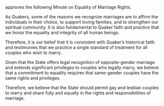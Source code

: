 approves the following Minute on Equality of Marriage Rights.

As Quakers, some of the reasons we recognize marriages are to affirm the individuals in their choice, to support loving families, and to strengthen our spiritual community. It is also fundamental to Quaker faith and practice that we honor the equality and integrity of all human beings.

Therefore, it is our belief that it is consistent with Quaker’s historical faith and testimonies that we practice a single standard of treatment for all couples who wish to marry.

Given that the State offers legal recognition of opposite-gender marriage and extends significant privileges to couples who legally marry, we believe that a commitment to equality requires that same-gender couples have the same rights and privileges.

Therefore, we believe that the State should permit gay and lesbian couples to marry and share fully and equally in the rights and responsibilities of marriage.
